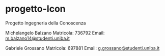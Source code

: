 # progetto-Icon
Progetto Ingegneria della Conoscenza

Michelangelo Balzano
Matricola: 736792
Email: m.balzano14@studenti.uniba.it

Gabriele Grossano
Matricola: 697881
Email: g.grossano@studenti.uniba.it
